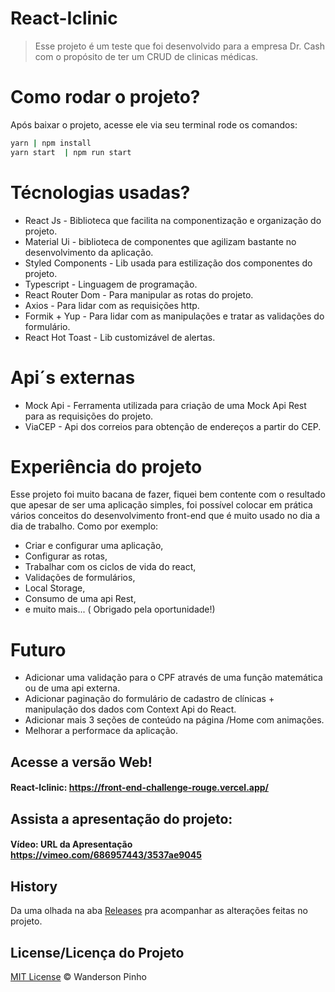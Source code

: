 # React-Iclinic

> Esse projeto é um teste que foi desenvolvido para a empresa Dr. Cash com o propósito de ter um CRUD de clinicas médicas.


# Como rodar o projeto?

Após baixar o projeto, acesse ele via seu terminal rode os comandos:

```sh
yarn | npm install
yarn start  | npm run start
```

# Técnologias usadas?
 - React Js - Biblioteca que facilita na componentização e organização do projeto.
 - Material Ui - biblioteca de componentes que agilizam bastante no desenvolvimento da aplicação.
 - Styled Components - Lib usada para estilização dos componentes do projeto.
 - Typescript - Linguagem de programação.
 - React Router Dom - Para manipular as rotas do projeto.
 - Axios - Para lidar com as requisições http.
 - Formik + Yup - Para lidar com as manipulações e tratar as validações do formulário. 
 - React Hot Toast - Lib customizável de alertas.

 # Api´s externas
  -  Mock Api - Ferramenta utilizada para criação de uma Mock Api Rest para as requisições do projeto.
  -  ViaCEP - Api dos correios para obtenção de endereços a partir do CEP.


# Experiência do projeto
Esse projeto foi muito bacana de fazer, fiquei bem contente com o resultado que apesar de ser uma aplicação simples, foi possível colocar em prática vários conceitos do desenvolvimento front-end que é muito usado no dia a dia de trabalho. Como por exemplo: 
- Criar e configurar uma aplicação,
- Configurar as rotas,
- Trabalhar com os ciclos de vida do react,
- Validações de formulários, 
- Local Storage, 
- Consumo de uma api Rest,
- e muito mais...
( Obrigado pela oportunidade!)
# Futuro
- Adicionar uma validação para o CPF através de uma função matemática ou de uma api externa.
- Adicionar paginação do formulário de cadastro de clínicas + manipulação dos dados com Context Api do React.
- Adicionar mais 3 seções de conteúdo na página /Home com animações.
- Melhorar a performace da aplicação.

## Acesse a versão Web!
 #### React-Iclinic:  https://front-end-challenge-rouge.vercel.app/

## Assista a apresentação do projeto:
#### Vídeo:  URL da Apresentação https://vimeo.com/686957443/3537ae9045

## History
Da uma olhada na aba [Releases](https://github.com/luan2017/front-end-challenge) pra acompanhar as alterações feitas no projeto.

## License/Licença do Projeto
[MIT License](./LICENSE) © Wanderson Pinho
